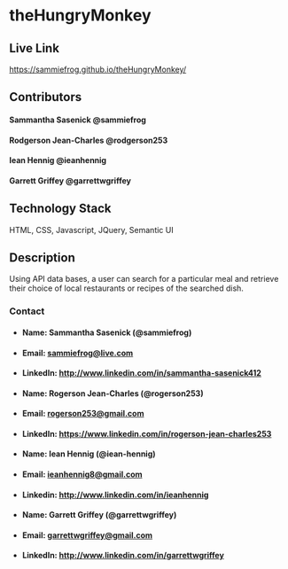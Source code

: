 # theHungryMonkey

## Live Link
https://sammiefrog.github.io/theHungryMonkey/

## Contributors 
#### Sammantha Sasenick @sammiefrog
#### Rodgerson Jean-Charles @rodgerson253
#### Iean Hennig @ieanhennig
#### Garrett Griffey @garrettwgriffey

## Technology Stack 
HTML, CSS, Javascript, JQuery, Semantic UI

## Description
Using API data bases, a user can search for a particular meal and retrieve their choice of local restaurants or recipes of the searched dish.

### Contact 
* #### Name: Sammantha Sasenick (@sammiefrog)
* #### Email: [sammiefrog@live.com](sammiefrog@live.com)
* #### LinkedIn: http://www.linkedin.com/in/sammantha-sasenick412  

* #### Name: Rogerson Jean-Charles (@rogerson253)
* #### Email: [rogerson253@gmail.com](rogerson253@gmail.com)
* #### LinkedIn: https://www.linkedin.com/in/rogerson-jean-charles253  


* #### Name: Iean Hennig (@iean-hennig)
* #### Email: [ieanhennig8@gmail.com](ieanhennig8@gmail.com)
* #### Linkedin: http://www.linkedin.com/in/ieanhennig  

* #### Name: Garrett Griffey (@garrettwgriffey)
* #### Email: [garrettwgriffey@gmail.com](garrettwgriffey@gmail.com)
* #### LinkedIn: http://www.linkedin.com/in/garrettwgriffey  
